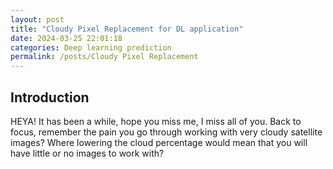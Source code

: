```yaml
---
layout: post
title: "Cloudy Pixel Replacement for DL application"
date: 2024-03-25 22:01:18
categories: Deep learning prediction
permalink: /posts/Cloudy Pixel Replacement
---
```

## Introduction
HEYA! It has been a while, hope you miss me, I miss all of you. Back to focus, remember the pain you go through working with very cloudy satellite images? Where lowering the cloud percentage would mean that you will have little or no images to work with? 
